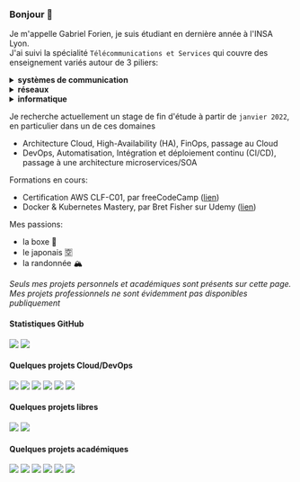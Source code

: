 ### Bonjour 👋

Je m'appelle Gabriel Forien, je suis étudiant en dernière année à l'INSA Lyon.<br>
J'ai suivi la spécialité `Télécommunications et Services` qui couvre des enseignement variés autour de 3 piliers:


<details>
  <summary>
    <b>systèmes de communication</b>
  </summary>
  <h2>Exemple type</h2>
  <p>
    Analyse des taux d'erreur binaires pour un certain décodeur, sur un canal de Rayleigh avec fading sélectif
  </p>
  <img src="https://user-images.githubusercontent.com/7701186/146216539-64c2b105-f1b4-4362-98a2-49e06e7b14d8.png" style="width:500px">
  <h6>
    <i>Sadough, Seyed & Duhamel, P. Duhamel (2007).<br>On Optimal Turbo Decoding of Wideband MIMO-OFDM Systems Under Imperfect Channel State Information.</i>
  </h6>
</details>
<details>
  <summary>
    <b>réseaux</b>
  </summary>
  <h2>Exemple type</h2>
  <p>
    Schéma d'architecture du réseau 3G UMTS avec utilisateur (UE), réseau d'accès (UTRAN) et réseau coeur (CN).
  </p>
  <img src="https://user-images.githubusercontent.com/7701186/146220151-a1e9fd0d-f4a4-4e07-a380-6e23698e9c5b.png" style="width:500px">
  <h6>
    <i>Marques, Armando & Correia, Luis & Pires, Sergio. (2021). Modelling of Building Height Interference Dependence in UMTS.</i>
  </h6>
</details>
<details>
  <summary>
    <b>informatique</b>
  </summary>
  <p>
    Voir mes <a href="https://github.com/gforien/gforien/blob/main/README.md#quelques-projets-acad%C3%A9miques">projets académiques</a> ci-dessous ⬇⬇
  </p>
</details>

Je recherche actuellement un stage de fin d'étude à partir de `janvier 2022`, en particulier dans un de ces domaines
- Architecture Cloud, High-Availability (HA), FinOps, passage au Cloud
- DevOps, Automatisation, Intégration et déploiement continu (CI/CD), passage à une architecture microservices/SOA

Formations en cours:
- Certification AWS CLF-C01, par freeCodeCamp ([lien](https://youtu.be/3hLmDS179YE))
- Docker & Kubernetes Mastery, par Bret Fisher sur Udemy ([lien](https://www.udemy.com/course/docker-mastery/))

Mes passions:
- la boxe 🥊
- le japonais 🈳
- la randonnée 🏔

*Seuls mes projets personnels et académiques sont présents sur cette page.<br>Mes projets professionnels ne sont évidemment pas disponibles publiquement*

#### Statistiques GitHub
[![](https://github-readme-stats.vercel.app/api?username=gforien&show_icons=true&count_private=true&include_all_commits=true)](https://github.com/gforien)
[![](https://github-readme-stats.vercel.app/api/top-langs/?username=gforien&layout=compact&hide=html,css,php,gdb&langs_count=10&hide_title=true&card_width=250)](https://github.com/gforien)

#### Quelques projets Cloud/DevOps
[![](https://github-readme-stats.vercel.app/api/pin?&bg_color=30,e96443,904e95&title_color=fff&text_color=fff&username=gforien&repo=reddit-assignment)](https://github.com/gforien/reddit-assignment)
[![](https://github-readme-stats.vercel.app/api/pin?theme=gruvbox_light&username=gforien&repo=terraform-full-ec2)](https://github.com/gforien/terraform-full-ec2)
[![](https://github-readme-stats.vercel.app/api/pin?theme=gruvbox_light&username=gforien&repo=create-aws-website)](https://github.com/gforien/create-aws-website)
[![](https://github-readme-stats.vercel.app/api/pin?theme=gruvbox_light&username=gforien&repo=azure-cicd-pipeline)](https://github.com/gforien/azure-cicd-pipeline)
[![](https://github-readme-stats.vercel.app/api/pin?theme=gruvbox_light&username=gforien&repo=docker-nginx-reverse-proxy)](https://github.com/gforien/docker-nginx-reverse-proxy)
[![](https://github-readme-stats.vercel.app/api/pin?theme=gruvbox_light&username=gforien&repo=docker-voting-app)](https://github.com/gforien/docker-voting-app)

#### Quelques projets libres
[![](https://github-readme-stats.vercel.app/api/pin?username=bluebox-insa&repo=bluebox)](https://github.com/bluebox-insa/bluebox)
[![](https://github-readme-stats.vercel.app/api/pin?username=gforien&repo=inshape)](https://github.com/gforien/inshape)

#### Quelques projets académiques
[![](https://github-readme-stats.vercel.app/api/pin?theme=graywhite&username=gforien&repo=flightbeat)](https://github.com/gforien/flightbeat)
[![](https://github-readme-stats.vercel.app/api/pin?theme=graywhite&username=gforien&repo=tcchat)](https://github.com/gforien/tcchat)
[![](https://github-readme-stats.vercel.app/api/pin?theme=graywhite&username=gforien&repo=os-from-scratch)](https://github.com/gforien/os-from-scratch)
[![](https://github-readme-stats.vercel.app/api/pin?theme=graywhite&username=gforien&repo=double-pendulum)](https://github.com/gforien/double-pendulum)
[![](https://github-readme-stats.vercel.app/api/pin?theme=graywhite&username=gforien&repo=rpc-generator)](https://github.com/gforien/rpc-generator)
[![](https://github-readme-stats.vercel.app/api/pin?theme=graywhite&username=gforien&repo=tgv-over-udp)](https://github.com/gforien/tgv-over-udp)


<!--
![](https://www.researchgate.net/profile/Nariman-Farsad/publication/259457178/figure/fig15/AS:669706377777171@1536681851883/Block-diagram-of-a-typical-communication-system-doi101371-journalpone0082935g001.png)


Projets non-affichés
[![](https://github-readme-stats.vercel.app/api/pin?theme=prussian&username=cicd-petshop&repo=cicd)](https://github.com/cicd-petshop/cicd)
[![](https://github-readme-stats.vercel.app/api/pin?username=bluebox-insa&repo=bluebox-android-app)](https://github.com/bluebox-insa/bluebox-android-app)
[![](https://github-readme-stats.vercel.app/api/pin?username=spotify-hero&repo=spotify-hero)](https://github.com/spotify-hero/spotify-hero)
----------------------------
⚗ Je me forme actuellement sur différents sujets
- Provisionner des resources sur AWS avec **Terraform**
- Déployer sur ces clusters des applications containerisées avec Docker, Compose, Swarm, Kubenetes
- Automatiser la mise en production avec des pipelines CI/CD Gitlab
----------------------------
Ma formation est divisée également en 3 tiers:
- systèmes de communication (traitement du signal, canal de communication, théorie de l'information, encodage, codage de canal, modulation, correction d'erreur, probabilités bayésiennes, OFDM)
- réseaux (connaissances théoriques: Eternet 802.3, Wi-Fi 802.11, TCP/IP, IPv6, multicast, protocoles de routage, BGP, RIP, OSPF, MPLS, LAN, WAN, QoS, VoIP IPsec, 2G - GSM, 3G - UMTS, 4G - LTE, 5G, slicing, chaînes de Markov, théorie des files d'attentes) et (connaissances pratiques: TPs en salle réseau, routeurs Cisco, Wireshark, gns3)
- informatique (connaissances théoriques: Algorithmes et structures de données, notation O, machine à état, liste chainées, hashmap, dijkstra, bellman-ford, A*, RPC, systèmes distribués, transactions, horloge de Lamport, Paxos, protocoles de consensus, Raft, peer-to-peer, scrapping, ELK, PageRank, blockchain)
----------------------------
description originale inshape:
Miro plugin for converting a PNG/JPEG diagram into coloured shapes and text. Works with image processing and OCR Javascript client-side libraries
----------------------------
description originale flightbeat:
Retrieve flight prices and flight routes from Skyscanner API using multiple Raspberry Pi and a hand-made consensus algorithm, and insert them into an ELK cluster for dataviz.
----------------------------
**gforien/gforien** is a ✨ _special_ ✨ repository because its `README.md` (this file) appears on your GitHub profile.
Here are some ideas to get you started:

- 🔭 I’m currently working on ...
- 🌱 I’m currently learning ...
- 👯 I’m looking to collaborate on ...
- 🤔 I’m looking for help with ...
- 💬 Ask me about ...
- 📫 How to reach me: ...
- 😄 Pronouns: ...
- ⚡ Fun fact: ...
-->
